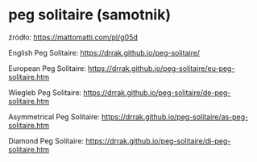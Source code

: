 # peg solitaire (samotnik)
źródło: https://mattomatti.com/pl/g05d

English Peg Solitaire: https://drrak.github.io/peg-solitaire/

European Peg Solitaire: https://drrak.github.io/peg-solitaire/eu-peg-solitaire.htm

Wiegleb Peg Solitaire: https://drrak.github.io/peg-solitaire/de-peg-solitaire.htm

Asymmetrical Peg Solitaire: https://drrak.github.io/peg-solitaire/as-peg-solitaire.htm

Diamond Peg Solitaire: https://drrak.github.io/peg-solitaire/di-peg-solitaire.htm

